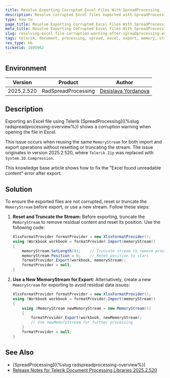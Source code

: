 ```yaml
---
title: Resolve Exporting Corrupted Excel Files With SpreadProcessing
description: Resolve corrupted Excel files exported with SpreadProcessing in versions 2025.2.520 and newer.
type: how-to
page_title: Resolve Exporting Corrupted Excel Files With SpreadProcessing
meta_title: Resolve Exporting Corrupted Excel Files With SpreadProcessing
slug: resolving-excel-file-corruption-warning-after-spreadprocessing-export
tags: telerik, document, processing, spread, excel, export, memory, stream, corrupted, file
res_type: kb
ticketid: 1695962
---
```


## Environment
| Version | Product | Author | 
| ---- | ---- | ---- | 
| 2025.2.520| RadSpreadProcessing |[Desislava Yordanova](https://www.telerik.com/blogs/author/desislava-yordanova)| 

## Description

Exporting an Excel file using Telerik [SpreadProcessing]({%slug radspreadprocessing-overview%}) shows a corruption warning when opening the file in Excel. 

This issue occurs when reusing the same `MemoryStream` for both import and export operations without resetting or truncating the stream. The issue originates in version 2025.2.520, where `Telerik.Zip` was replaced with `System.IO.Compression`.

This knowledge base article shows how to fix the "Excel found unreadable content" error after export.

## Solution

To ensure the exported files are not corrupted, reset or truncate the `MemoryStream` before export, or use a new stream. Follow these steps:

1. **Reset and Truncate the Stream:**
   Before exporting, truncate the `MemoryStream` to remove residual content and reset its position. Use the following code:

   ```csharp
   XlsxFormatProvider formatProvider = new XlsxFormatProvider();
   using (Workbook workbook = formatProvider.Import(memoryStream))
   {
       memoryStream.SetLength(0);    // Truncate stream to remove previous content
       memoryStream.Position = 0;    // Reset position to start
       formatProvider.Export(workbook, memoryStream);
       formatProvider = null;
   }
   ```

2. **Use a New MemoryStream for Export:**
   Alternatively, create a new `MemoryStream` for exporting to avoid residual data issues:

   ```csharp
   XlsxFormatProvider formatProvider = new XlsxFormatProvider();
   using (Workbook workbook = formatProvider.Import(memoryStream))
   {
       using (MemoryStream newMemoryStream = new MemoryStream())
       {
           formatProvider.Export(workbook, newMemoryStream);
           // Use newMemoryStream for further processing
       }
       formatProvider = null;
   }
   ```

## See Also

- [SpreadProcessing]({%slug radspreadprocessing-overview%}) 
- [Release Notes for Telerik Document Processing Libraries 2025.2.520](https://www.telerik.com/support/whats-new/telerik-document-processing/release-history/progress-telerik-document-processing-2025-2-520-changelog)
